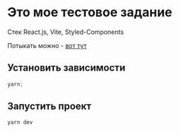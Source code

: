 # Это мое тестовое задание

Стек React.js, Vite, Styled-Components

Потыкать можно - [вот тут](https://unicorn-test-project.netlify.app)

## Установить зависимости

```js
yarn;
```

## Запустить проект

```js
yarn dev
```
